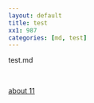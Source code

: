 ```yaml
---
layout: default
title: test
xx1: 987
categories: [md, test]
---
```


test.md

<br/>

[about 11](/test/2015/01/14/about)
